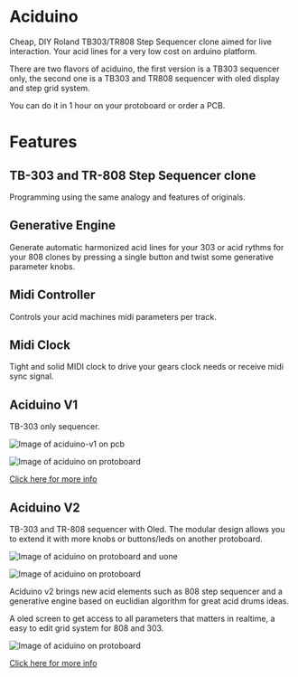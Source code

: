 # Aciduino

Cheap, DIY Roland TB303/TR808 Step Sequencer clone aimed for live interaction. Your acid lines for a very low cost on arduino platform.

There are two flavors of aciduino, the first version is a TB303 sequencer only, the second one is a TB303 and TR808 sequencer with oled display and step grid system.

You can do it in 1 hour on your protoboard or order a PCB.

# Features

## TB-303 and TR-808 Step Sequencer clone
Programming using the same analogy and features of originals. 

## Generative Engine
Generate automatic harmonized acid lines for your 303 or acid rythms for your 808 clones by pressing a single button and twist some generative parameter knobs. 

## Midi Controller
Controls your acid machines midi parameters per track.

## Midi Clock
Tight and solid MIDI clock to drive your gears clock needs or receive midi sync signal.

## Aciduino V1

TB-303 only sequencer.

![Image of aciduino-v1 on pcb](https://raw.githubusercontent.com/midilab/aciduino/aciduino_v2/v1/hardware/ijnekenamay-PCB/mk2_image5.JPG)

![Image of aciduino on protoboard](https://raw.githubusercontent.com/midilab/aciduino/aciduino_v2/v1/hardware/acid_step_sequencer-protoboard-v002.png)

[Click here for more info](https://github.com/midilab/aciduino/tree/aciduino_v2/v1/)

## Aciduino V2

TB-303 and TR-808 sequencer with Oled. The modular design allows you to extend it with more knobs or buttons/leds on another protoboard.

![Image of aciduino on protoboard and uone](https://raw.githubusercontent.com/midilab/aciduino/aciduino_v2/v2/hardware/imgs/aciduinov2-lite-uone.jpg)

![Image of aciduino on protoboard](https://raw.githubusercontent.com/midilab/aciduino/aciduino_v2/v2/hardware/imgs/aciduino_lite_v2-teensy.png)

Aciduino v2 brings new acid elements such as 808 step sequencer and a generative engine based on euclidian algorithm for great acid drums ideas.

A oled screen to get access to all parameters that matters in realtime, a easy to edit grid system for 808 and 303.

![Image of aciduino on protoboard](https://raw.githubusercontent.com/midilab/aciduino/aciduino_v2/v2/hardware/imgs/aciduino-v2-808-grid.jpg)

[Click here for more info](https://github.com/midilab/aciduino/tree/aciduino_v2/v2/)
